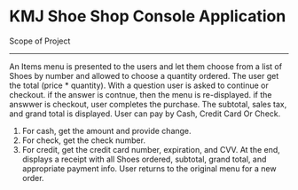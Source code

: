 KMJ Shoe Shop Console Application
===================================
Scope of Project
________________

An Items menu is presented to the users and let them choose from a list of Shoes by number and allowed to choose a quantity ordered.
The user get the total (price * quantity).
With a question  user is asked to continue or checkout. if the answer is contnue, then the menu is re-displayed.
if the answwer is checkout, user completes the purchase. The subtotal, sales tax, and grand total is displayed.
User can pay by Cash, Credit Card Or Check.
1. For cash,  get the amount  and provide change.
2. For check, get the check number.
3. For credit, get the credit card number, expiration, and CVV.
At the end, displays a receipt with all Shoes ordered, subtotal, grand total, and appropriate payment info.
User returns to the original menu for a new order.
